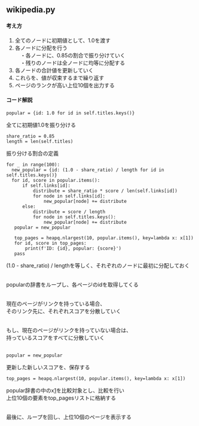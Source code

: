 ## wikipedia.py

#### 考え方
1. 全てのノードに初期値として、1.0を渡す<br>
2. 各ノードに分配を行う<br>
　・各ノードに、0.85の割合で振り分けていく<br>
　・残りのノードは全ノードに均等に分配する<br>
3. 各ノードの合計値を更新していく<br>
4. これらを、値が収束するまで繰り返す<br>
5. ページのランクが高い上位10個を出力する

#### コード解説
```
popular = {id: 1.0 for id in self.titles.keys()}
```
全てに初期値1.0を振り分ける

```
share_ratio = 0.85
length = len(self.titles)
```
振り分ける割合の定義

```
for _ in range(100):
  new_popular = {id: (1.0 - share_ratio) / length for id in self.titles.keys()}
  for id, score in popular.items():
      if self.links[id]:
          distribute = share_ratio * score / len(self.links[id])
          for node in self.links[id]:
              new_popular[node] += distribute
      else:
          distribute = score / length
          for node in self.titles.keys():
              new_popular[node] += distribute
   popular = new_popular
   
   top_pages = heapq.nlargest(10, popular.items(), key=lambda x: x[1])
   for id, score in top_pages:
       print(f'ID: {id}, popular: {score}')
   pass
```
(1.0 - share_ratio) / lengthを等しく、それぞれのノードに最初に分配しておく<br><br>

popularの辞書をループし、各ページのidを取得してくる<br><br>

現在のページがリンクを持っている場合、<br>
そのリンク先に、それぞれスコアを分散していく<br><br>

もし、現在のページがリンクを持っていない場合は、<br>
持っているスコアをすべてに分散していく<br><br>
```
popular = new_popular
```
更新した新しいスコアを、保存する

```
top_pages = heapq.nlargest(10, popular.items(), key=lambda x: x[1])
```
popular辞書の中のx[1](score)を比較対象とし、比較を行い<br>
上位10個の要素をtop_pagesリストに格納する<br><br>

最後に、ループを回し、上位10個のページを表示する


